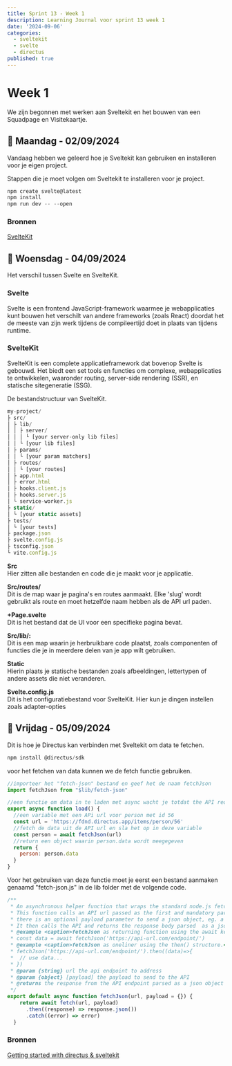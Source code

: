 ```yaml
---
title: Sprint 13 - Week 1
description: Learning Journal voor sprint 13 week 1
date: '2024-09-06'
categories:
  - sveltekit
  - svelte
  - directus
published: true
---
```


# Week 1
We zijn begonnen met werken aan Sveltekit en het bouwen van een Squadpage en Visitekaartje.

## 📅 Maandag - 02/09/2024
Vandaag hebben we geleerd hoe je Sveltekit kan gebruiken en installeren voor je eigen project.

Stappen die je moet volgen om Sveltekit te installeren voor je project.
```ts
npm create svelte@latest
npm install
npm run dev -- --open
```

### Bronnen
[SvelteKit](https://kit.svelte.dev/)

## 📅 Woensdag - 04/09/2024
Het verschil tussen Svelte en SvelteKit.

### Svelte
Svelte is een frontend JavaScript-framework waarmee je webapplicaties kunt bouwen
het verschilt van andere frameworks (zoals React) doordat het de meeste van zijn werk tijdens
de compileertijd doet in plaats van tijdens runtime.

### SvelteKit
SvelteKit is een complete applicatieframework dat bovenop Svelte is gebouwd.
Het biedt een set tools en functies om complexe, webapplicaties te ontwikkelen,
waaronder routing, server-side rendering (SSR), en statische sitegeneratie (SSG).

De bestandstructuur van SvelteKit.
```ts
my-project/
├ src/
│ ├ lib/
│ │ ├ server/
│ │ │ └ [your server-only lib files]
│ │ └ [your lib files]
│ ├ params/
│ │ └ [your param matchers]
│ ├ routes/
│ │ └ [your routes]
│ ├ app.html
│ ├ error.html
│ ├ hooks.client.js
│ ├ hooks.server.js
│ └ service-worker.js
├ static/
│ └ [your static assets]
├ tests/
│ └ [your tests]
├ package.json
├ svelte.config.js
├ tsconfig.json
└ vite.config.js
```

**Src**<br>
Hier zitten alle bestanden en code die je maakt voor je applicatie.

**Src/routes/**<br>
Dit is de map waar je pagina's en routes aanmaakt.
Elke 'slug' wordt gebruikt als route en moet hetzelfde naam hebben als de API url paden.

**+Page.svelte**<br>
Dit is het bestand dat de UI voor een specifieke pagina bevat.

**Src/lib/:**<br>
Dit is een map waarin je herbruikbare code plaatst, zoals componenten of functies die je in meerdere delen van je app wilt gebruiken.

**Static**<br>
Hierin plaats je statische bestanden zoals afbeeldingen, lettertypen of andere assets die niet veranderen.

**Svelte.config.js**<br>
Dit is het configuratiebestand voor SvelteKit. Hier kun je dingen instellen zoals adapter-opties

## 📅 Vrijdag - 05/09/2024
Dit is hoe je Directus kan verbinden met Sveltekit om data te fetchen.
```ts
npm install @directus/sdk
```

voor het fetchen van data kunnen we de fetch functie gebruiken.
```js
//importeer het "fetch-json" bestand en geef het de naam fetchJson
import fetchJson from "$lib/fetch-json"

//een functie om data in te laden met async wacht je totdat the API request gedaan is
export async function load() {
  //een variable met een APi url voor person met id 56
  const url = 'https://fdnd.directus.app/items/person/56'
  //fetch de data uit de API url en sla het op in deze variable
  const person = await fetchJson(url)
  //return een object waarin person.data wordt meegegeven
  return {
    person: person.data
  }
}
```

Voor het gebruiken van deze functie moet je eerst een bestand aanmaken genaamd "fetch-json.js" in de lib folder met de volgende code.
```js
/**
 * An asynchronous helper function that wraps the standard node.js fetch API.
 * This function calls an API url passed as the first and mandatory parameter,
 * there is an optional payload parameter to send a json object, eg. a filter.
 * It then calls the API and returns the response body parsed  as a json object.
 * @example <caption>fetchJson as returning function using the await keyword</caption>
 * const data = await fetchJson('https://api-url.com/endpoint/')
 * @example <caption>fetchJson as oneliner using the then() structure.</caption>
 * fetchJson('https://api-url.com/endpoint/').then((data)=>{
 *  // use data...
 * })
 * @param {string} url the api endpoint to address
 * @param {object} [payload] the payload to send to the API
 * @returns the response from the API endpoint parsed as a json object
 */
export default async function fetchJson(url, payload = {}) {
    return await fetch(url, payload)
      .then((response) => response.json())
      .catch((error) => error)
  }
```

### Bronnen
[Getting started with directus & sveltekit](https://docs.directus.io/blog/getting-started-directus-sveltekit.html)
